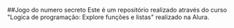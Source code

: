 ##Jogo do numero secreto
Este é um repositório realizado através do curso "Logica de programação: Explore funções e listas" realizado na Alura.

